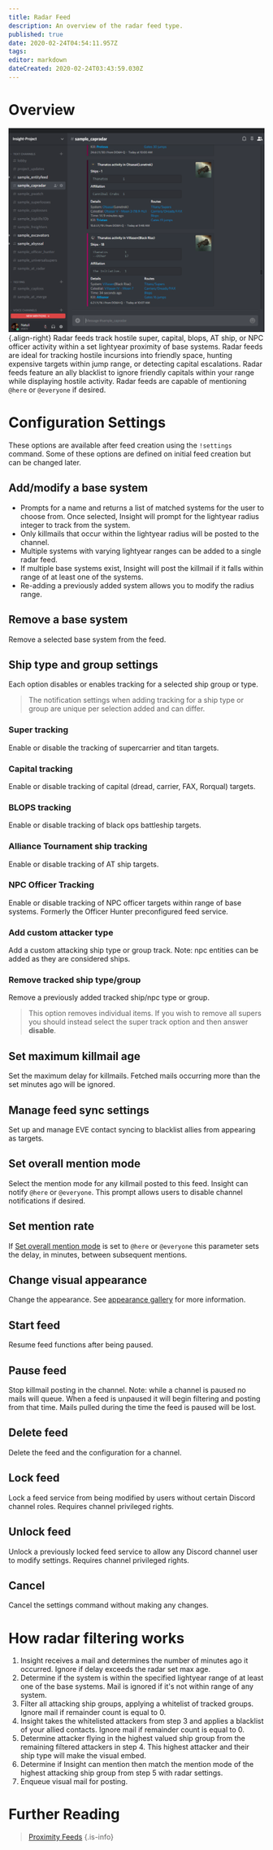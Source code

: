 ```yaml
---
title: Radar Feed
description: An overview of the radar feed type.
published: true
date: 2020-02-24T04:54:11.957Z
tags: 
editor: markdown
dateCreated: 2020-02-24T03:43:59.030Z
---
```


# Overview
![radar_utility.png](/insightimages/radar_utility.png){.align-right}
Radar feeds track hostile super, capital, blops, AT ship, or NPC officer activity within a set lightyear proximity of base systems. Radar feeds are ideal for tracking hostile incursions into friendly space, hunting expensive targets within jump range, or detecting capital escalations. Radar feeds feature an ally blacklist to ignore friendly capitals within your range while displaying hostile activity. Radar feeds are capable of mentioning ```@here``` or ```@everyone``` if desired.

# Configuration Settings
These options are available after feed creation using the ```!settings``` command. Some of these options are defined on initial feed creation but can be changed later.

## Add/modify a base system
- Prompts for a name and returns a list of matched systems for the user to choose from. Once selected, Insight will prompt for the lightyear radius integer to track from the system. 
- Only killmails that occur within the lightyear radius will be posted to the channel.  
- Multiple systems with varying lightyear ranges can be added to a single radar feed.
- If multiple base systems exist, Insight will post the killmail if it falls within range of at least one of the systems.
- Re-adding a previously added system allows you to modify the radius range.

## Remove a base system
Remove a selected base system from the feed.

## Ship type and group settings
Each option disables or enables tracking for a selected ship group or type. 
> The notification settings when adding tracking for a ship type or group are unique per selection added and can differ.
### Super tracking
Enable or disable the tracking of supercarrier and titan targets.

### Capital tracking
Enable or disable tracking of capital (dread, carrier, FAX, Rorqual) targets.

### BLOPS tracking
Enable or disable tracking of black ops battleship targets.

### Alliance Tournament ship tracking
Enable or disable tracking of AT ship targets.

### NPC Officer Tracking
Enable or disable tracking of NPC officer targets within range of base systems. Formerly the Officer Hunter preconfigured feed service.  

### Add custom attacker type
Add a custom attacking ship type or group track. Note: npc entities can be added as they are considered ships.  

### Remove tracked ship type/group 
Remove a previously added tracked ship/npc type or group. 
> This option removes individual items. If you wish to remove all supers you should instead select the super track option and then answer **disable**.

## Set maximum killmail age
Set the maximum delay for killmails. Fetched mails occurring more than the set minutes ago will be ignored.

## Manage feed sync settings
Set up and manage EVE contact syncing to blacklist allies from appearing as targets.  

## Set overall mention mode
Select the mention mode for any killmail posted to this feed. Insight can notify ```@here``` or ```@everyone```. This prompt allows users to disable channel notifications if desired.

## Set mention rate
If [Set overall mention mode](#set-overall-mention-mode) is set to ```@here``` or ```@everyone``` this parameter sets the delay, in minutes, between subsequent mentions.

## Change visual appearance
Change the appearance. See [appearance gallery](/appearances/radar) for more information.

## Start feed
Resume feed functions after being paused.

## Pause feed
Stop killmail posting in the channel. Note: while a channel is paused no mails will queue. When a feed is unpaused it will begin filtering and posting from that time. Mails pulled during the time the feed is paused will be lost.

## Delete feed
Delete the feed and the configuration for a channel.

## Lock feed
Lock a feed service from being modified by users without certain Discord channel roles. Requires channel privileged rights.

## Unlock feed
Unlock a previously locked feed service to allow any Discord channel user to modify settings. Requires channel privileged rights.

## Cancel
Cancel the settings command without making any changes.

# How radar filtering works
1. Insight receives a mail and determines the number of minutes ago it occurred. Ignore if delay exceeds the radar set max age.
2. Determine if the system is within the specified lightyear range of at least one of the base systems. Mail is ignored if it's not within range of any system.
3. Filter all attacking ship groups, applying a whitelist of tracked groups. Ignore mail if remainder count is equal to 0.
4. Insight takes the whitelisted attackers from step 3 and applies a blacklist of your allied contacts. Ignore mail if remainder count is equal to 0.
5. Determine attacker flying in the highest valued ship group from the remaining filtered attackers in step 4. This highest attacker and their ship type will make the visual embed.
6. Determine if Insight can mention then match the mention mode of the highest attacking ship group from step 5 with radar settings.
7. Enqueue visual mail for posting.

# Further Reading
> [Proximity Feeds](/feeds/proximity)
{.is-info}
